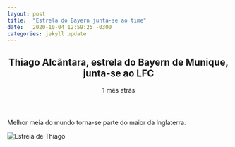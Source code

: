 ```yaml
---
layout: post
title:  "Estrela do Bayern junta-se ao time"
date:   2020-10-04 12:59:25 -0300
categories: jekyll update
---
```


<main>
        <section class="posts">
                <header>
                    <h1>Thiago Alcântara, estrela do Bayern de Munique, junta-se ao LFC</h1>
                    <p>1 mês atrás</p>
                </header>
                <p>Melhor meia do mundo torna-se parte do maior da Inglaterra.</p>
                <img src="{{'/assets/images/thiago.jpg' | relative_url}}" alt="Estreia de Thiago"/>
        </section>
    </main>